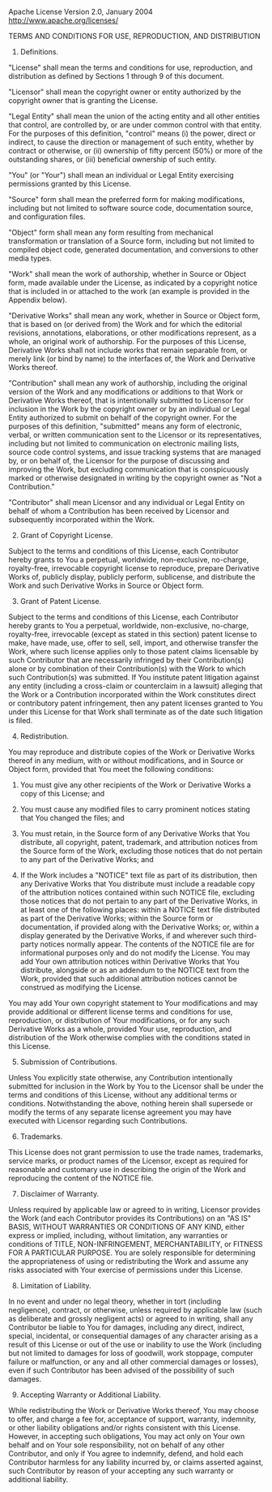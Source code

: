 Apache License
Version 2.0, January 2004
http://www.apache.org/licenses/

TERMS AND CONDITIONS FOR USE, REPRODUCTION, AND DISTRIBUTION

1. Definitions.

"License" shall mean the terms and conditions for use, reproduction, and distribution as defined by 
Sections 1 through 9 of this document.

"Licensor" shall mean the copyright owner or entity authorized by the copyright owner that is granting 
the License.

"Legal Entity" shall mean the union of the acting entity and all other entities that control, are 
controlled by, or are under common control with that entity. For the purposes of this definition, 
"control" means (i) the power, direct or indirect, to cause the direction or management of such entity, 
whether by contract or otherwise, or (ii) ownership of fifty percent (50%) or more of the outstanding 
shares, or (iii) beneficial ownership of such entity.

"You" (or "Your") shall mean an individual or Legal Entity exercising permissions granted by this License.

"Source" form shall mean the preferred form for making modifications, including but not limited to software 
source code, documentation source, and configuration files.

"Object" form shall mean any form resulting from mechanical transformation or translation of a Source form, 
including but not limited to compiled object code, generated documentation, and conversions to other media types.

"Work" shall mean the work of authorship, whether in Source or Object form, made available under the 
License, as indicated by a copyright notice that is included in or attached to the work (an example is provided 
in the Appendix below).

"Derivative Works" shall mean any work, whether in Source or Object form, that is based on (or derived from) 
the Work and for which the editorial revisions, annotations, elaborations, or other modifications represent, 
as a whole, an original work of authorship. For the purposes of this License, Derivative Works shall not include 
works that remain separable from, or merely link (or bind by name) to the interfaces of, the Work and Derivative 
Works thereof.

"Contribution" shall mean any work of authorship, including the original version of the Work and any modifications 
or additions to that Work or Derivative Works thereof, that is intentionally submitted to Licensor for inclusion 
in the Work by the copyright owner or by an individual or Legal Entity authorized to submit on behalf of the 
copyright owner. For the purposes of this definition, "submitted" means any form of electronic, verbal, or written 
communication sent to the Licensor or its representatives, including but not limited to communication on electronic
mailing lists, source code control systems, and issue tracking systems that are managed by, or on behalf of, the 
Licensor for the purpose of discussing and improving the Work, but excluding communication that is conspicuously 
marked or otherwise designated in writing by the copyright owner as "Not a Contribution."

"Contributor" shall mean Licensor and any individual or Legal Entity on behalf of whom a Contribution has been 
received by Licensor and subsequently incorporated within the Work.

2. Grant of Copyright License.

Subject to the terms and conditions of this License, each Contributor hereby grants to You a perpetual, worldwide, 
non-exclusive, no-charge, royalty-free, irrevocable copyright license to reproduce, prepare Derivative Works of, 
publicly display, publicly perform, sublicense, and distribute the Work and such Derivative Works in Source or 
Object form.

3. Grant of Patent License.

Subject to the terms and conditions of this License, each Contributor hereby grants to You a perpetual, worldwide, 
non-exclusive, no-charge, royalty-free, irrevocable (except as stated in this section) patent license to make, 
have made, use, offer to sell, sell, import, and otherwise transfer the Work, where such license applies only to 
those patent claims licensable by such Contributor that are necessarily infringed by their Contribution(s) alone 
or by combination of their Contribution(s) with the Work to which such Contribution(s) was submitted. If You 
institute patent litigation against any entity (including a cross-claim or counterclaim in a lawsuit) alleging 
that the Work or a Contribution incorporated within the Work constitutes direct or contributory patent infringement, 
then any patent licenses granted to You under this License for that Work shall terminate as of the date such litigation 
is filed.

4. Redistribution.

You may reproduce and distribute copies of the Work or Derivative Works thereof in any medium, with or without 
modifications, and in Source or Object form, provided that You meet the following conditions:

1. You must give any other recipients of the Work or Derivative Works a copy of this License; and

2. You must cause any modified files to carry prominent notices stating that You changed the files; and

3. You must retain, in the Source form of any Derivative Works that You distribute, all copyright, patent, trademark, 
and attribution notices from the Source form of the Work, excluding those notices that do not pertain to any part of 
the Derivative Works; and

4. If the Work includes a "NOTICE" text file as part of its distribution, then any Derivative Works that You distribute 
must include a readable copy of the attribution notices contained within such NOTICE file, excluding those notices that 
do not pertain to any part of the Derivative Works, in at least one of the following places: within a NOTICE text file 
distributed as part of the Derivative Works; within the Source form or documentation, if provided along with the Derivative 
Works; or, within a display generated by the Derivative Works, if and wherever such third-party notices normally appear. 
The contents of the NOTICE file are for informational purposes only and do not modify the License. You may add Your own 
attribution notices within Derivative Works that You distribute, alongside or as an addendum to the NOTICE text from the 
Work, provided that such additional attribution notices cannot be construed as modifying the License.

You may add Your own copyright statement to Your modifications and may provide additional or different license terms and 
conditions for use, reproduction, or distribution of Your modifications, or for any such Derivative Works as a whole, 
provided Your use, reproduction, and distribution of the Work otherwise complies with the conditions stated in this License.

5. Submission of Contributions.

Unless You explicitly state otherwise, any Contribution intentionally submitted for inclusion in the Work by You to the 
Licensor shall be under the terms and conditions of this License, without any additional terms or conditions. Notwithstanding 
the above, nothing herein shall supersede or modify the terms of any separate license agreement you may have executed with 
Licensor regarding such Contributions.

6. Trademarks.

This License does not grant permission to use the trade names, trademarks, service marks, or product names of the Licensor, 
except as required for reasonable and customary use in describing the origin of the Work and reproducing the content of the 
NOTICE file.

7. Disclaimer of Warranty.

Unless required by applicable law or agreed to in writing, Licensor provides the Work (and each Contributor provides its 
Contributions) on an "AS IS" BASIS, WITHOUT WARRANTIES OR CONDITIONS OF ANY KIND, either express or implied, including, 
without limitation, any warranties or conditions of TITLE, NON-INFRINGEMENT, MERCHANTABILITY, or FITNESS FOR A PARTICULAR 
PURPOSE. You are solely responsible for determining the appropriateness of using or redistributing the Work and assume 
any risks associated with Your exercise of permissions under this License.

8. Limitation of Liability.

In no event and under no legal theory, whether in tort (including negligence), contract, or otherwise, unless required by 
applicable law (such as deliberate and grossly negligent acts) or agreed to in writing, shall any Contributor be liable to 
You for damages, including any direct, indirect, special, incidental, or consequential damages of any character arising as 
a result of this License or out of the use or inability to use the Work (including but not limited to damages for loss of 
goodwill, work stoppage, computer failure or malfunction, or any and all other commercial damages or losses), even if such 
Contributor has been advised of the possibility of such damages.

9. Accepting Warranty or Additional Liability.

While redistributing the Work or Derivative Works thereof, You may choose to offer, and charge a fee for, acceptance of 
support, warranty, indemnity, or other liability obligations and/or rights consistent with this License. However, in 
accepting such obligations, You may act only on Your own behalf and on Your sole responsibility, not on behalf of any 
other Contributor, and only if You agree to indemnify, defend, and hold each Contributor harmless for any liability 
incurred by, or claims asserted against, such Contributor by reason of your accepting any such warranty or additional 
liability.